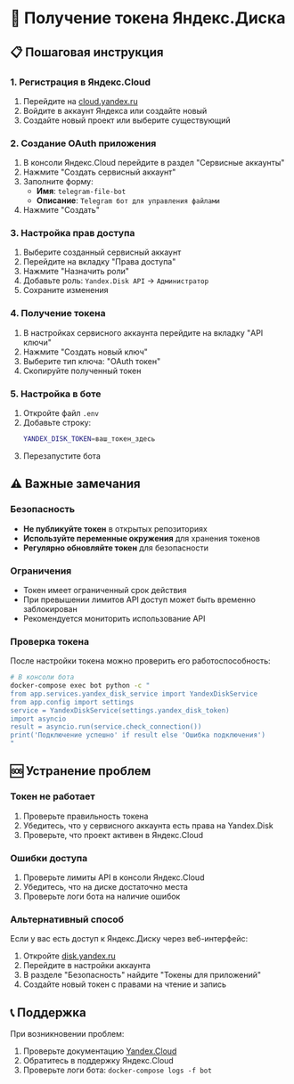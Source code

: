 # 🔑 Получение токена Яндекс.Диска

## 📋 Пошаговая инструкция

### 1. Регистрация в Яндекс.Cloud
1. Перейдите на [cloud.yandex.ru](https://cloud.yandex.ru)
2. Войдите в аккаунт Яндекса или создайте новый
3. Создайте новый проект или выберите существующий

### 2. Создание OAuth приложения
1. В консоли Яндекс.Cloud перейдите в раздел "Сервисные аккаунты"
2. Нажмите "Создать сервисный аккаунт"
3. Заполните форму:
   - **Имя**: `telegram-file-bot`
   - **Описание**: `Telegram бот для управления файлами`
4. Нажмите "Создать"

### 3. Настройка прав доступа
1. Выберите созданный сервисный аккаунт
2. Перейдите на вкладку "Права доступа"
3. Нажмите "Назначить роли"
4. Добавьте роль: `Yandex.Disk API` → `Администратор`
5. Сохраните изменения

### 4. Получение токена
1. В настройках сервисного аккаунта перейдите на вкладку "API ключи"
2. Нажмите "Создать новый ключ"
3. Выберите тип ключа: "OAuth токен"
4. Скопируйте полученный токен

### 5. Настройка в боте
1. Откройте файл `.env`
2. Добавьте строку:
   ```bash
   YANDEX_DISK_TOKEN=ваш_токен_здесь
   ```
3. Перезапустите бота

## ⚠️ Важные замечания

### Безопасность
- **Не публикуйте токен** в открытых репозиториях
- **Используйте переменные окружения** для хранения токенов
- **Регулярно обновляйте токен** для безопасности

### Ограничения
- Токен имеет ограниченный срок действия
- При превышении лимитов API доступ может быть временно заблокирован
- Рекомендуется мониторить использование API

### Проверка токена
После настройки токена можно проверить его работоспособность:
```bash
# В консоли бота
docker-compose exec bot python -c "
from app.services.yandex_disk_service import YandexDiskService
from app.config import settings
service = YandexDiskService(settings.yandex_disk_token)
import asyncio
result = asyncio.run(service.check_connection())
print('Подключение успешно' if result else 'Ошибка подключения')
"
```

## 🆘 Устранение проблем

### Токен не работает
1. Проверьте правильность токена
2. Убедитесь, что у сервисного аккаунта есть права на Yandex.Disk
3. Проверьте, что проект активен в Яндекс.Cloud

### Ошибки доступа
1. Проверьте лимиты API в консоли Яндекс.Cloud
2. Убедитесь, что на диске достаточно места
3. Проверьте логи бота на наличие ошибок

### Альтернативный способ
Если у вас есть доступ к Яндекс.Диску через веб-интерфейс:
1. Откройте [disk.yandex.ru](https://disk.yandex.ru)
2. Перейдите в настройки аккаунта
3. В разделе "Безопасность" найдите "Токены для приложений"
4. Создайте новый токен с правами на чтение и запись

## 📞 Поддержка

При возникновении проблем:
1. Проверьте документацию [Yandex.Cloud](https://cloud.yandex.ru/docs)
2. Обратитесь в поддержку Яндекс.Cloud
3. Проверьте логи бота: `docker-compose logs -f bot` 